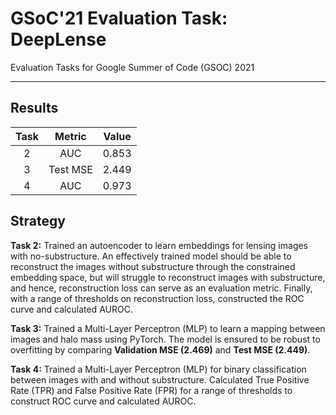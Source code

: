 # GSoC'21 Evaluation Task: DeepLense
Evaluation Tasks for Google Summer of Code (GSOC) 2021

***
## Results

| Task | Metric | Value  |
| :---:   | :-: | :-: |
| 2 | AUC | 0.853 |
| 3 | Test MSE | 2.449 |
| 4 | AUC | 0.973 |

## Strategy

**Task 2:** Trained an autoencoder to learn embeddings for lensing images with no-substructure. An effectively trained model should be able to reconstruct the images without substructure through the constrained embedding space, but will struggle to reconstruct images with substructure, and hence, reconstruction loss can serve as an evaluation metric. Finally, with a range of thresholds on reconstruction loss, constructed the ROC curve and calculated AUROC.

**Task 3:** Trained a Multi-Layer Perceptron (MLP) to learn a mapping between images and halo mass using PyTorch. The model is ensured to be robust to overfitting by comparing **Validation MSE (2.469)** and **Test MSE (2.449)**.

**Task 4:** Trained a Multi-Layer Perceptron (MLP) for binary classification between images with and without substructure. Calculated True Positive Rate (TPR) and False Positive Rate (FPR) for a range of thresholds to construct ROC curve and calculated AUROC.
